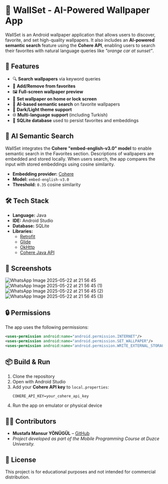 # 📱 WallSet - AI-Powered Wallpaper App

WallSet is an Android wallpaper application that allows users to discover, favorite, and set high-quality wallpapers. It also includes an **AI-powered semantic search** feature using the **Cohere API**, enabling users to search their favorites with natural language queries like *"orange car at sunset"*.

## 🚀 Features

- 🔍 **Search wallpapers** via keyword queries
- 💖 **Add/Remove from favorites**
- 🖼️ **Full-screen wallpaper preview**
- 📲 **Set wallpaper on home or lock screen**
- 🧠 **AI-based semantic search** on favorite wallpapers
- 🌙 **Dark/Light theme support**
- 🌐 **Multi-language support** (including Turkish)
- 📂 **SQLite database** used to persist favorites and embeddings

## 🧠 AI Semantic Search

WallSet integrates the **Cohere "embed-english-v3.0" model** to enable semantic search in the Favorites section. Descriptions of wallpapers are embedded and stored locally. When users search, the app compares the input with stored embeddings using cosine similarity.

- **Embedding provider:** [Cohere](https://cohere.com/)
- **Model:** `embed-english-v3.0`
- **Threshold:** `0.35` cosine similarity

## 🛠️ Tech Stack

- **Language:** Java
- **IDE:** Android Studio
- **Database:** SQLite
- **Libraries:**
  - [Retrofit](https://square.github.io/retrofit/)
  - [Glide](https://github.com/bumptech/glide)
  - [OkHttp](https://square.github.io/okhttp/)
  - [Cohere Java API](https://docs.cohere.com/)

## 📸 Screenshots

![WhatsApp Image 2025-05-22 at 21 56 45](https://github.com/user-attachments/assets/5a4b4613-60dd-49fd-9812-e0cec620d58b)
![WhatsApp Image 2025-05-22 at 21 56 45 (1)](https://github.com/user-attachments/assets/fa3db414-ae77-4f88-9cd6-cf2f95d969b2)
![WhatsApp Image 2025-05-22 at 21 56 45 (2)](https://github.com/user-attachments/assets/66a93d51-6f6d-4480-bab4-b6cd9a126f48)
![WhatsApp Image 2025-05-22 at 21 56 45 (3)](https://github.com/user-attachments/assets/f229cc96-d82f-48ad-8d71-25055afa0432)


## 🔒 Permissions

The app uses the following permissions:

```xml
<uses-permission android:name="android.permission.INTERNET"/>
<uses-permission android:name="android.permission.SET_WALLPAPER"/>
<uses-permission android:name="android.permission.WRITE_EXTERNAL_STORAGE"/>
```

## 📦 Build & Run

1. Clone the repository
2. Open with Android Studio
3. Add your **Cohere API key** to `local.properties`:
   ```
   COHERE_API_KEY=your_cohere_api_key
   ```
4. Run the app on emulator or physical device

## 👨‍💻 Contributors

- **Mustafa Mansur YÖNÜGÜL** – [GitHub](https://github.com/your-username)
- *Project developed as part of the Mobile Programming Course at Duzce University.*

## 📄 License

This project is for educational purposes and not intended for commercial distribution.
